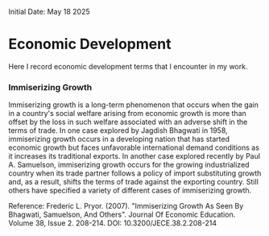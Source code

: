 Initial Date: May 18 2025

# Economic Development
Here I record economic development terms that I encounter in my work. 

### Immiserizing Growth
Immiserizing growth is a long-term phenomenon that occurs when the gain in a country's social welfare arising from economic growth is more than offset by the loss in such welfare associated with an adverse shift in the terms of trade. In one case explored by Jagdish Bhagwati in 1958, immiserizing growth occurs in a developing nation that has started economic growth but faces unfavorable international demand conditions as it increases its traditional exports. In another case explored recently by Paul A. Samuelson, immiserizing growth occurs for the growing industrialized country when its trade partner follows a policy of import substituting growth and, as a result, shifts the terms of trade against the exporting country. Still others have specified a variety of different cases of immiserizing growth. 

Reference: Frederic L. Pryor. (2007). "Immiserizing Growth As Seen By Bhagwati, Samuelson, And Others". Journal Of Economic Education. Volume 38, Issue 2. 208-214. DOI: 10.3200/JECE.38.2.208-214


